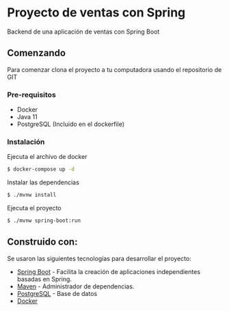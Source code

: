 # Proyecto de ventas con Spring

Backend de una aplicación de ventas con Spring Boot

## Comenzando

Para comenzar clona el proyecto a tu computadora usando el repositorio de GIT

### Pre-requisitos

* Docker
* Java 11
* PostgreSQL (Incluido en el dockerfile)

### Instalación

Ejecuta el archivo de docker

```bash
$ docker-compose up -d
```

Instalar las dependencias

```bash
$ ./mvnw install
```

Ejecuta el proyecto

```bash
$ ./mvnw spring-boot:run
```

## Construido con:

Se usaron las siguientes tecnologías para desarrollar el proyecto:

* [Spring Boot](https://spring.io/projects/spring-boot) - Facilita la creación de aplicaciones independientes basadas en Spring.
* [Maven](https://maven.apache.org/) - Administrador de dependencias.
* [PostgreSQL](https://www.postgresql.org/) - Base de datos
* [Docker](https://www.docker.com/)
